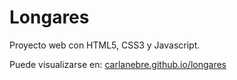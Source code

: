 # Longares

Proyecto web con HTML5, CSS3 y Javascript.

Puede visualizarse en: [carlanebre.github.io/longares](https://carlanebre.github.io/longares/index.html)
